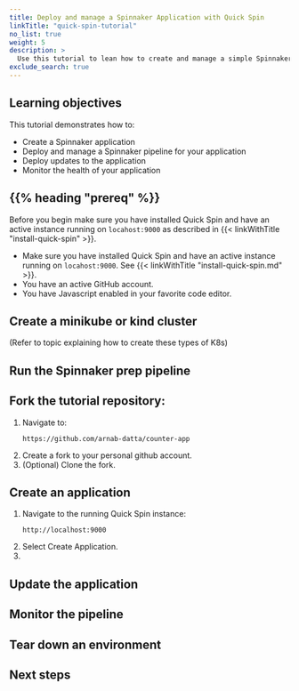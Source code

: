 ```yaml
---
title: Deploy and manage a Spinnaker Application with Quick Spin 
linkTitle: "quick-spin-tutorial"
no_list: true
weight: 5
description: >
  Use this tutorial to lean how to create and manage a simple Spinnaker workflow.
exclude_search: true
---
```

## Learning objectives
This tutorial demonstrates how to:
- Create a Spinnaker application
- Deploy and manage a Spinnaker pipeline for your application
- Deploy updates to the application
- Monitor the health of your application

## {{% heading "prereq" %}}
Before you begin make sure you have installed Quick Spin and have an active instance running on `locahost:9000` as described in {{< linkWithTitle "install-quick-spin" >}}.

- Make sure you have installed Quick Spin and have an active instance running on `locahost:9000`.   See {{< linkWithTitle "install-quick-spin.md" >}}.
- You have an active GitHub account.
- You have Javascript enabled in your favorite code editor.

## Create a minikube or kind cluster
(Refer to topic explaining how to create these types of K8s)
## Run the Spinnaker prep pipeline
## Fork the tutorial repository:
1. Navigate to:
   ```
   https://github.com/arnab-datta/counter-app
   ```
2. Create a fork to your personal github account.
3. (Optional) Clone the fork.

## Create an application 
1. Navigate to the running Quick Spin instance:
   ```shell
   http://localhost:9000
   ```
2. Select Create Application.
3. 

## Update the application

## Monitor the pipeline

## Tear down an environment

## Next steps
